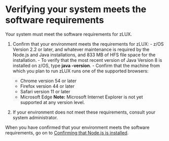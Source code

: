 # Verifying your system meets the software requirements

Your system must meet the software requirements for zLUX.

1.   Confirm that your environment meets the requirements for zLUX: 
    -   z/OS Version 2.2 or later, and whatever maintenance is required by the Node.js and Java installations, and 833 MB of HFS file space for the installation.
    -   To verify that the most recent version of Java Version 8 is installed on z/OS, type **java -version**.
    -   Confirm that the machine from which you plan to run zLUX runs one of the supported browsers:

        -   Chrome version 54 or later
        -   Firefox version 44 or later
        -   Safari version 11 or later
        -   Microsoft Edge
        **Note:** Microsoft Internet Explorer is not yet supported at any version level.

2.   If your environment does not meet these requirements, consult your system administrator. 

When you have confirmed that your environment meets the software requirements, go on to [Confirming that Node.js is installed](mvd-instconfirmnodejsinstalled.md).
